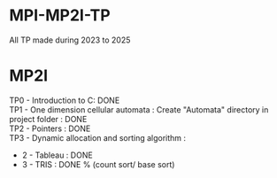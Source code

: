 # MPI-MP2I-TP
All TP made during 2023 to 2025

# MP2I
TP0 - Introduction to C: DONE \
TP1 - One dimension cellular automata : Create "Automata" directory in project folder : DONE \
TP2 - Pointers : DONE \
TP3 - Dynamic allocation and sorting algorithm :
- 2 - Tableau : DONE
- 3 - TRIS : DONE % (count sort/ base sort)